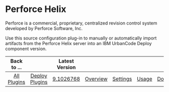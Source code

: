 
# Perforce Helix

Perforce is a commercial, proprietary, centralized revision control system developed by Perforce Software, Inc.

Use this source configuration plug-in to manually or automatically import artifacts from the Perforce Helix server into an IBM UrbanCode Deploy component version.




|Back to ...||Latest Version|||||
| :---: | :---: | :---: | :---: | :---: | :---: | :---: |
|[All Plugins](../../index.md)|[Deploy Plugins](../README.md)|[9.1026768](https://raw.githubusercontent.com/UrbanCode/IBM-UCD-PLUGINS/main/files/PerforceSourceConfig/PerforceSourceConfig-9.1026768.zip)|[Overview](overview.md)|[Settings](settings.md)|[Usage](usage.md)|[Downloads](downloads.md)|
